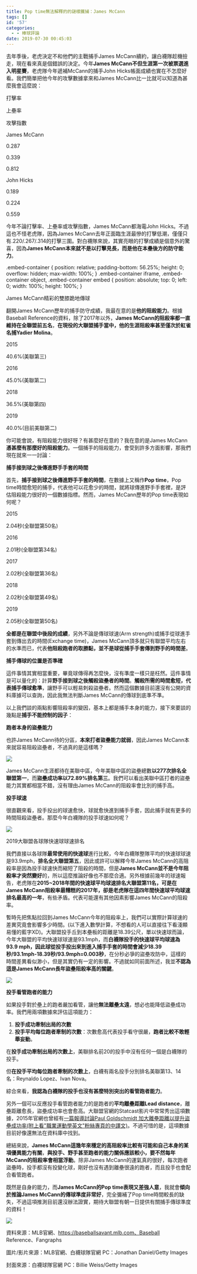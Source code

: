 ```yaml
---
title: Pop time無法解釋的的謎樣鐵捕：James McCann
tags: []
id: '57'
categories:
  - - 棒球評論
date: 2019-07-30 00:45:03
---
```


去年季後，老虎決定不和他們的主戰捕手James McCann續約，讓白襪隊趁機撿走，現在看來真是個錯誤的決定。今年**James McCann不但生涯第一次被票選進入明星賽**，老虎隊今年遞補McCann的捕手John Hicks帳面成績也實在不怎麼好看。我們簡單把他今年的攻擊數據拿來和James McCann比一比就可以知道為甚麼我會這麼說：

<!-- more -->

打擊率

上壘率

攻擊指數

James McCann

0.287

0.339

0.812

John Hicks

0.189

0.224

0.559

今年不論打擊率、上壘率或攻擊指數，James McCann都海電John Hicks。不過這也不怪老虎隊，因為James McCann去年正面臨生涯最慘的打擊低潮，僅僅只有.220/.267/.314的打擊三圍。對白襪隊來說，其實亮眼的打擊成績是個意外的驚喜，因為**James McCann本來就不是以打擊見長，而是他在本壘後方的防守能力**。

.embed-container { position: relative; padding-bottom: 56.25%; height: 0; overflow: hidden; max-width: 100%; } .embed-container iframe, .embed-container object, .embed-container embed { position: absolute; top: 0; left: 0; width: 100%; height: 100%; }

James McCann精彩的雙膝跪地傳球

翻開James McCann歷年的捕手防守成績，我最在意的是**他的阻殺能力**。根據Baseball Reference的資料，除了2017年以外，**James McCann的阻殺率都一直維持在全聯盟前五名**，**在現役的大聯盟捕手當中，他的生涯阻殺率甚至僅次於紅雀名捕Yadier Molina**。

2015

40.6%(美聯第三)

2016

45.0%(美聯第二)

2018

36.5%(美聯第四)

2019

40.0%(目前美聯第二)

你可能會說，有阻殺能力很好呀？有甚麼好在意的？我在意的是James McCann**憑甚麼有那麼好的阻殺能力**。一個捕手的阻殺能力，會受到許多方面影響，那我們現在就來一一討論：

**捕手接到球之後傳進野手手套的時間**

首先，**捕手接到球之後傳進野手手套的時間**，在數據上又稱作**Pop time**，Pop time時間愈短的捕手，代表他可以花愈少的時間，就將球傳進野手手套裡，是評估阻殺能力很好的一個數據指標。然而，James McCann歷年的Pop time表現如何呢？

2015

2.04秒(全聯盟第50名)

2016

2.01秒(全聯盟第34名)

2017

2.02秒(全聯盟第36名)

2018

2.02秒(全聯盟第49名)

2019

2.05秒(全聯盟第50名)

**全都是在聯盟中後段的成績**，另外不論是傳球球速(Arm strength)或捕手從球進手套到傳出去的時間(Exchange time)，James McCann頂多就只有聯盟平均左右的水準而已，代表**他阻殺跑者的取勝點，並不是球從捕手手套傳到野手的時間差**。

**捕手傳球的位置是否準確**

這件事情其實相當重要，畢竟球傳得再怎麼快，沒有準度一樣只是枉然。這件事情是可以量化的：計算**野手接到球之後觸殺盜壘者的時間**。**觸殺所需的時間愈短，代表捕手傳球愈準**，讓野手可以輕易刺殺盜壘者。然而這個數據目前還沒有公開的資料庫據可以查詢，因此我無法判斷James McCann的傳球到底準不準。

以上我們談的兩點影響阻殺率的變因，基本上都是捕手本身的能力，接下來要談的幾點是**捕手不能控制的因子**：

**跑者本身的盜壘能力**

也許James McCann待的分區，**本來打者盜壘能力就弱**，因此James McCann本來就容易阻殺盜壘者，不過真的是這樣嗎？

![](http://medcytw.com/wp-content/uploads/2019/12/圖一-1024x492.jpg)

James McCann生涯都待在美聯中區，今年美聯中區的盜壘總數**以277次排名全聯盟第一**，而**盜壘成功率以72.89%排名第三**。我們可以看出美聯中區打者的盜壘能力其實都相當不錯，沒有理由James McCann的阻殺率會比別的捕手高。

**投手球速**

很直觀來看，投手投出的球速愈快，球就愈快進到捕手手套，因此捕手就有更多的時間阻殺盜壘者。那麼今年白襪隊的投手球速如何呢？

![](http://medcytw.com/wp-content/uploads/2019/12/圖片-2.jpg)

2019大聯盟各球隊快速球球速排名

我們直接以各球隊**最常使用的快速球**進行比較，今年白襪隊整隊平均的快速球球速是93.9mph，**排名全大聯盟第五**，因此或許可以解釋今年James McCann的高阻殺率是因為投手球速快而縮短了阻殺的時間，但是**James McCann並不是今年阻殺率才突然變好**的，所以這麼推論好像也不那麼合適。另外根據前幾年的球速報告，老虎隊在**2015~2018年間的快速球平均球速排名大聯盟第11名，可是在James McCann阻殺率最糟糕的2017年，卻是老虎隊在這四年間快速球平均球速排名最高的一年**，有些矛盾。代表可能還有其他因素影響James McCann的阻殺率。

暫時先把焦點拉回到James McCann今年的阻殺率上，我們可以實際計算球速的差異究竟會影響多少時間。(以下進入數學計算，不想看的人可以直接往下看淺顯易懂的藍字XD)。大聯盟投手丘到本壘板的距離是18.39公尺，單以快速球而論，今年大聯盟的平均快速球球速是93.1mph，而**白襪隊投手的快速球平均球速為93.9 mph，因此球從投手投出來到進入捕手手套的時間會減少18.39秒/93.1mph-18.39秒/93.9mph=0.003秒**，在分秒必爭的盜壘攻防中，這樣的時間差異看似渺小，但是其實仍有一定的影響。不過就如同前面所述，我並**不認為這是James McCann長年盜壘阻殺率高的關鍵**。

![](http://medcytw.com/wp-content/uploads/2019/12/圖片-3.jpg)

**投手看管跑者的能力**

如果投手對於壘上的跑者嚴加看管，讓他**無法離壘太遠**，想必也能降低盜壘成功率。我們用兩項數據來評估這項能力：

1.  **投手成功牽制出局的次數**
2.  **投手平均每位跑者牽制的次數**：次數愈高代表投手看守很嚴，**跑者比較不敢輕舉妄動**。

在**投手成功牽制出局的次數上**，美聯排名前20的投手中沒有任何一個是白襪隊的投手。

但**在投手平均每位跑者牽制的次數上**，白襪有兩名投手分別排名美聯第13、14名：Reynaldo Lopez、Ivan Nova。

綜合來看，**我認為白襪隊的投手也沒有甚麼特別突出的看管跑者能力**。

另外一個可以反應投手看管跑者能力的是跑者的**平均離壘距離Lead distance**，離壘距離愈長，盜壘成功率也會愈高。大聯盟官網的Statcast影片中常常秀出這項數據，2015年官網也曾經有[一篇報導討論Paul Goldschmidt 加大離壘距離以提升盜壘成功率(附上看"職業運動學英文"粉絲專頁的中譯文)](https://www.facebook.com/sportsenglish/photos/a.190977644420505/417663418418592/?type=3&theater)。不過可惜的是，這項數據目前好像還無法在資料庫中找到。

總結來說，**James McCann這幾年來穩定的高阻殺率比較有可能和自己本身的某項優異能力有關**，**與投手、野手甚至跑者的能力關係應該較小，要不然每年McCann的阻殺率會相當浮動**。除非James McCann的運氣真的很好，每次跑者盜壘時，投手都沒有投變化球，剛好也沒有遇到離壘很遠的跑者，而且投手也會配合看管跑者。

既然是自身的能力，而**James McCann的Pop time表現又差強人意**，我就會**傾向於推論James McCann的傳球準度非常好**，完全彌補了Pop time時間較長的缺失，不過這項推測目前還沒辦法證實，期待大聯盟有朝一日提供有關捕手傳球準度的資料！

![](http://medcytw.com/wp-content/uploads/2019/12/0503-1024x576.jpg)

資料來源：MLB官網、https://baseballsavant.mlb.com、Baseball Reference、Fangraphs

圖片/影片來源：MLB官網、白襪球隊官網 PC：Jonathan Daniel/Getty Images

封面來源：白襪球隊官網 PC：Billie Weiss/Getty Images